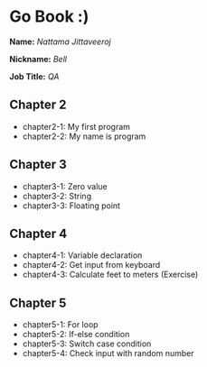 # Go Book :)

**Name:** *Nattama Jittaveeroj*

**Nickname:** *Bell*

**Job Title:** *QA*

## Chapter 2

* chapter2-1: My first program
* chapter2-2: My name is program

## Chapter 3

* chapter3-1: Zero value
* chapter3-2: String
* chapter3-3: Floating point

## Chapter 4

* chapter4-1: Variable declaration
* chapter4-2: Get input from keyboard
* chapter4-3: Calculate feet to meters (Exercise)

## Chapter 5

* chapter5-1: For loop
* chapter5-2: If-else condition
* chapter5-3: Switch case condition
* chapter5-4: Check input with random number 